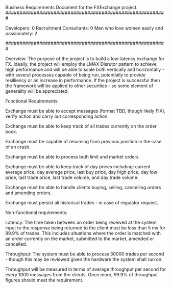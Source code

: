 Business Requirements Document for the FXExchange project.
#########################################################

Developers: 0
Recruitment Consultants: 0
Men who love women easily and passionately: 2

#########################################################

Overview:
The purpose of the project is to build a low-latency exchange for FX. Ideally, the project will employ the LMAX Disrutor pattern to achieve high performance and will be able to scale both vertically and horizontally - with several processes capable of being run, potentially to provide resilliency or an increase in performance. If the project is successful then the framework will be applied to other securities - so some element of generality will be appreciated.



Functional Requirements:

Exchange must be able to accept messages (format TBD, though likely FIX), verify action and carry out corresponding action.

Exchange must be able to keep track of all trades currently on the order book.

Exchange must be capable of resuming from previous position in the case of an crash.

Exchange must be able to process both limit and market orders.

Exchange must be able to keep track of day prices including: current average price, day average price, last buy price, day high price, day low price, last trade price, last trade volume, and day trade volume.

Exchange must be able to handle clients buying, selling, cancelling orders and amending orders. 

Exchange must persist all historical trades - in case of regulator request.

Non-functional requirements:

Latency:
The time taken between an order being received at the system input to the response being returned to the client must be less than 5 ms for 99.9% of trades.
This includes situations where the order is matched with an order currently on the market, submitted to the market, amended or cancelled.

Throughput:
The system must be able to process 30000 trades per second - though this may be reviewed given the hardware the system shall run on.

Throughput will be measured in terms of average throughput per second for every 1000 messages from the clients. Once more, 99.9% of throughput figures should meet the requirement.


